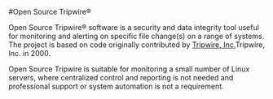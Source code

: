 #Open Source Tripwire® 

Open Source Tripwire® software is a security and data integrity tool useful for monitoring and alerting on specific file change(s) on a range of systems. The project is based on code originally contributed by [Tripwire, Inc.](http://www.tripwire.com)Tripwire, Inc. in 2000.

Open Source Tripwire is suitable for monitoring a small number of Linux servers, where centralized control and reporting is not needed and professional support or system automation is not a requirement. 

